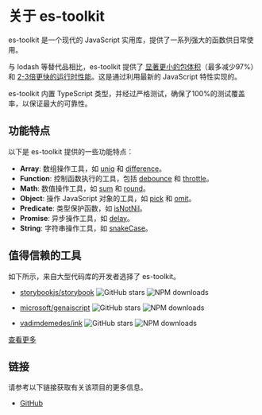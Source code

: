 # 关于 es-toolkit

es-toolkit 是一个现代的 JavaScript 实用库，提供了一系列强大的函数供日常使用。

与 lodash 等替代品相比，es-toolkit 提供了 [显著更小的包体积](./bundle-size.md)（最多减少97%）和 [2-3倍更快的运行时性能](./performance.md)。这是通过利用最新的 JavaScript 特性实现的。

es-toolkit 内置 TypeScript 类型，并经过严格测试，确保了100%的测试覆盖率，以保证最大的可靠性。

## 功能特点

以下是 es-toolkit 提供的一些功能特点：

- **Array**: 数组操作工具，如 [uniq](./reference/array/uniq.md) 和 [difference](./reference/array/difference.md)。
- **Function**: 控制函数执行的工具，包括 [debounce](./reference/function/debounce.md) 和 [throttle](./reference/function/throttle.md)。
- **Math**: 数值操作工具，如 [sum](./reference/math/sum.md) 和 [round](./reference/math/round.md)。
- **Object**: 操作 JavaScript 对象的工具，如 [pick](./reference/object/pick.md) 和 [omit](./reference/object/omit.md)。
- **Predicate**: 类型保护函数，如 [isNotNil](./reference/predicate/isNotNil.md)。
- **Promise**: 异步操作工具，如 [delay](./reference/promise/delay.md)。
- **String**: 字符串操作工具，如 [snakeCase](./reference/string/snakeCase.md)。

## 值得信赖的工具

如下所示，来自大型代码库的开发者选择了 es-toolkit。

- [storybookjs/storybook](https://github.com/storybookjs/storybook)
  ![GitHub stars](https://img.shields.io/github/stars/storybookjs/storybook?style=flat-square&logo=github&label=Stars&labelColor=black&color=black)
  ![NPM downloads](https://img.shields.io/npm/dw/storybook?style=flat-square&logo=npm&label=Downloads&labelColor=black&color=black)

- [microsoft/genaiscript](https://github.com/microsoft/genaiscript)
  ![GitHub stars](https://img.shields.io/github/stars/microsoft/genaiscript?style=flat-square&logo=github&label=Stars&labelColor=black&color=black)
  ![NPM downloads](https://img.shields.io/npm/dw/genaiscript?style=flat-square&logo=npm&label=Downloads&labelColor=black&color=black)

- [vadimdemedes/ink](https://github.com/vadimdemedes/ink)
  ![GitHub stars](https://img.shields.io/github/stars/vadimdemedes/ink?style=flat-square&logo=github&label=Stars&labelColor=black&color=black)
  ![NPM downloads](https://img.shields.io/npm/dw/ink?style=flat-square&logo=npm&label=Downloads&labelColor=black&color=black)

[查看更多](https://github.com/toss/es-toolkit/network/dependents)

<script setup>
import NpmWeeklyDownloadsChart from '../components/NpmWeeklyDownloadsChart.vue'
</script>

<NpmWeeklyDownloadsChart />

## 链接

请参考以下链接获取有关该项目的更多信息。

- [GitHub](https://github.com/toss/es-toolkit)
